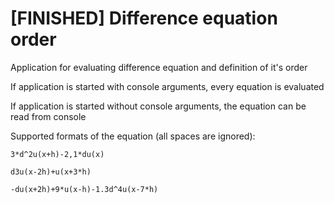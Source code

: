 # [FINISHED] Difference equation order
Application for evaluating difference equation and definition of it's order

If application is started with console arguments, every equation is evaluated

If application is started without console arguments, the equation can be read from console

Supported formats of the equation (all spaces are ignored):

	3*d^2u(x+h)-2,1*du(x)

	d3u(x-2h)+u(x+3*h)

	-du(x+2h)+9*u(x-h)-1.3d^4u(x-7*h)